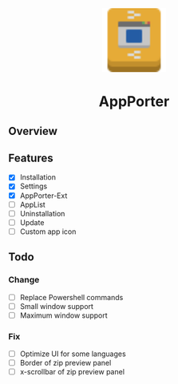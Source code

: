 <div align="center">
<img src="./src/assets/appporter.svg" width="128" height="128" alt="AppPorter">
<h1>AppPorter</h1>
</div>

## Overview

## Features

- [x] Installation
- [x] Settings
- [x] AppPorter-Ext
- [ ] AppList
- [ ] Uninstallation
- [ ] Update
- [ ] Custom app icon

## Todo

### Change

- [ ] Replace Powershell commands
- [ ] Small window support
- [ ] Maximum window support

### Fix

- [ ] Optimize UI for some languages
- [ ] Border of zip preview panel
- [ ] x-scrollbar of zip preview panel
